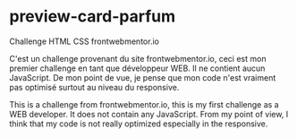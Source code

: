 # preview-card-parfum
Challenge HTML CSS frontwebmentor.io



C'est un challenge provenant du site frontwebmentor.io, ceci est mon premier challenge en tant que développeur WEB. Il ne contient aucun JavaScript.
De mon point de vue, je pense que mon code n'est vraiment pas optimisé surtout au niveau du responsive.


This is a challenge from frontwebmentor.io, this is my first challenge as a WEB developer. It does not contain any JavaScript.
From my point of view, I think that my code is not really optimized especially in the responsive.
